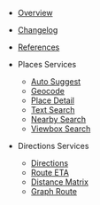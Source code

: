 - [Overview](/ "Map4dServices iOS SDK")
- [Changelog](changelog.md)
- [References](https://pub.dev/documentation/map4d_services/latest/map4d_services/map4d_services-library.html)

- Places Services
  - [Auto Suggest](guides/auto-suggest.md)
  - [Geocode](guides/geocode.md)
  - [Place Detail](guides/place-detail.md)
  - [Text Search](guides/text-search.md)
  - [Nearby Search](guides/nearby-search.md)
  - [Viewbox Search](guides/viewbox-search.md)

- Directions Services
  - [Directions](guides/directions.md)
  - [Route ETA](guides/route-eta.md)
  - [Distance Matrix](guides/distance-matrix.md)
  - [Graph Route](guides/graph-route.md)

